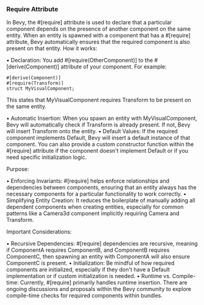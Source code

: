 

### Require Attribute

In Bevy, the #[require] attribute is used to declare that a particular component depends on the presence of another component on the same entity. When an entity is spawned with a component that has a #[require] attribute, Bevy automatically ensures that the required component is also present on that entity.
How it works:

• Declaration: You add #[require(OtherComponent)] to the #[derive(Component)] attribute of your component. For example:

    #[derive(Component)]
    #[require(Transform)]
    struct MyVisualComponent;

This states that MyVisualComponent requires Transform to be present on the same entity.

• Automatic Insertion: When you spawn an entity with MyVisualComponent, Bevy will automatically check if Transform is already present. If not, Bevy will insert Transform onto the entity.
• Default Values: If the required component implements Default, Bevy will insert a default instance of that component. You can also provide a custom constructor function within the #[require] attribute if the component doesn't implement Default or if you need specific initialization logic.

Purpose:

• Enforcing Invariants: #[require] helps enforce relationships and dependencies between components, ensuring that an entity always has the necessary components for a particular functionality to work correctly.
• Simplifying Entity Creation: It reduces the boilerplate of manually adding all dependent components when creating entities, especially for common patterns like a Camera3d component implicitly requiring Camera and Transform.

Important Considerations:

• Recursive Dependencies: #[require] dependencies are recursive, meaning if ComponentA requires ComponentB, and ComponentB requires ComponentC, then spawning an entity with ComponentA will also ensure ComponentC is present.
• Initialization: Be mindful of how required components are initialized, especially if they don't have a Default implementation or if custom initialization is needed.
• Runtime vs. Compile-time: Currently, #[require] primarily handles runtime insertion. There are ongoing discussions and proposals within the Bevy community to explore compile-time checks for required components within bundles.
